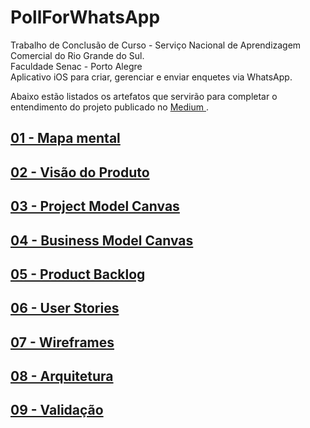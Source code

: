 # PollForWhatsApp
Trabalho de Conclusão de Curso - Serviço Nacional de Aprendizagem Comercial do Rio Grande do Sul.<br>
Faculdade Senac - Porto Alegre<br>
Aplicativo iOS para criar, gerenciar e enviar enquetes via WhatsApp.

Abaixo estão listados os artefatos que servirão para completar o entendimento do projeto publicado no <a href="https://medium.com/p/e4f4d6e247a8"> Medium </a>.

## [01 - Mapa mental](artefacts/mindMap.md)

## [02 - Visão do Produto](artefacts/productVision.md)

## [03 - Project Model Canvas](artefacts/projectModelCanvas.md)

## [04 - Business Model Canvas](artefacts/businessModelCanvas.md)

## [05 - Product Backlog](artefacts/productBacklog.md)

## [06 - User Stories](artefacts/userStories.md)

## [07 - Wireframes](artefacts/wireframes.md)

## [08 - Arquitetura](artefacts/architecture.md)

## [09 - Validação](artefacts/validation.md)
